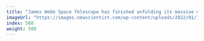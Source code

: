 ```yaml
---
title: "James Webb Space Telescope has finished unfolding its massive mirror"
imageUrl: "https://images.newscientist.com/wp-content/uploads/2022/01/10110947/PRI_217942257.jpg?width=600"
index: 588
weight: 588
---
```

